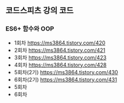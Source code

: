 ## 코드스피츠 강의 코드

### ES6+ 함수와 OOP

- 1회차 https://ms3864.tistory.com/420
- 2회차 https://ms3864.tistory.com/421
- 3회차 https://ms3864.tistory.com/423
- 4회차 https://ms3864.tistory.com/428
- 5회차(2기) https://ms3864.tistory.com/430
- 6회차(2기) https://ms3864.tistory.com/431
- 5회차
- 6회차
